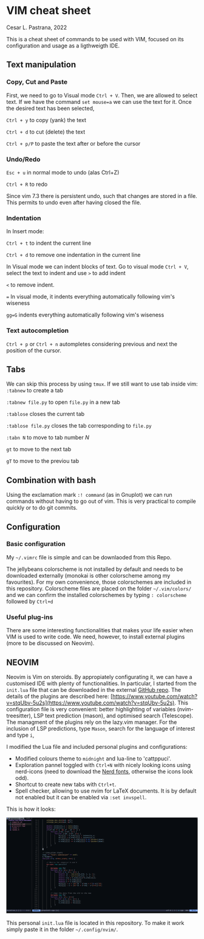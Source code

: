 # VIM cheat sheet

Cesar L. Pastrana, 2022


This is a cheat sheet of commands to be used with VIM, focused on its configuration and usage as a ligthweigth IDE.

## Text manipulation
### Copy, Cut and Paste
First, we need to go to Visual mode `Ctrl + V`. Then, we are allowed to select text. If we have the command `set mouse=a` we can use the text for it. Once the desired text has been selected,

`Ctrl + y` to copy (yank) the text

`Ctrl + d` to cut (delete) the text

`Ctrl + p/P` to paste the text after or before the cursor

### Undo/Redo
`Esc + u` in normal mode to undo (alas Ctrl+Z)

`Ctrl + R` to redo

Since vim 7.3 there is persistent undo, such that changes are stored in a file. This permits to undo even after having closed the file.

### Indentation
In Insert mode:

`Ctrl + t` to indent the current line

`Ctrl + d` to remove one indentation in the current line

In Visual mode we can indent blocks of text. Go to visual mode `Ctrl + V`, select the text to indent and use
`>` to add indent

`<` to remove indent.

`=` In visual mode, it indents everything automatically following vim's wiseness 

`gg=G` indents everything automatically following vim's wiseness 


### Text autocompletion 
`Ctrl + p` or `Ctrl + n` autompletes considering previous and next the position of the cursor.


## Tabs
We can skip this process by using `tmux`. If we still want to use tab inside vim:
`:tabnew` to create a tab

`:tabnew file.py` to open `file.py` in a new tab

`:tablose` closes the current tab

`:tablose file.py` closes the tab corresponding to `file.py`

`:tabn N` to move to tab number $N$

`gt` to move to the next tab

`gT` to move to the previou tab

## Combination with bash
Using the exclamation mark `:! command` (as in Gnuplot) we can run commands without having to go out of vim. This is very practical to compile quickly or to do git commits.


## Configuration

### Basic configuration
My `~/.vimrc` file is simple and can be downlaoded from this Repo.

The jellybeans colorscheme is not installed by default and needs to be downloaded externally (monokai is other colorscheme among my favourites). For my own convenience, those colorschemes are included in this repository. Colorscheme files are placed on the folder `~/.vim/colors/` and we can confirm the installed colorschemes by typing `: colorscheme ` followed by `Ctrl+d`

### Useful plug-ins 
There are some interesting functionalities that makes your life easier when VIM is used to write code. We need, however, to install external plugins (more to be discussed on Neovim).


## NEOVIM
Neovim is Vim on steroids. By appropiately configurating it, we can have a customised IDE with plenty of functionalities.
In particular, I started from the `init.lua` file that can be downloaded in the external [GitHub repo](https://github.com/nvim-lua/kickstart.nvim). The details of the plugins are described here: [https://www.youtube.com/watch?v=stqUbv-5u2s](https://www.youtube.com/watch?v=stqUbv-5u2s).
This configuration file is very convenient: better highlighting of variables (nvim-treesitter), LSP text prediction (mason), and optimised search (Telescope). The managment of the plugins rely on  the lazy.vim manager.
For the inclusion of LSP predictions, type `Mason`, search for the language of interest and type `i`,

I modified the Lua file and included personal plugins and configurations:
- Modified colours theme to `midnight` and lua-line to 'cattppuci'.
- Exploration pannel toggled with `Ctrl+N` with nicely looking icons using nerd-icons (need to download the [Nerd fonts](https://www.nerdfonts.com/), otherwise the icons look odd).
- Shortcut to create new tabs with `Ctrl+t`.
- Spell checker, allowing to use nvim for LaTeX documents. It is by default not enabled but it can be enabled via `:set invspell`.

This is how it looks:

<p align="center">
    <img src="nvim_screen.png" width="631">
</p>

This personal `init.lua` file is located in this repository. To make it work simply paste it in the folder `~/.config/nvim/`.





